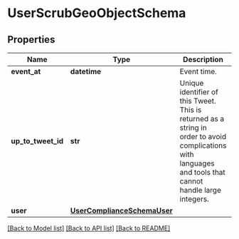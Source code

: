 # UserScrubGeoObjectSchema


## Properties
Name | Type | Description | Notes
------------ | ------------- | ------------- | -------------
**event_at** | **datetime** | Event time. | 
**up_to_tweet_id** | **str** | Unique identifier of this Tweet. This is returned as a string in order to avoid complications with languages and tools that cannot handle large integers. | 
**user** | [**UserComplianceSchemaUser**](UserComplianceSchemaUser.md) |  | 

[[Back to Model list]](../README.md#documentation-for-models) [[Back to API list]](../README.md#documentation-for-api-endpoints) [[Back to README]](../README.md)


